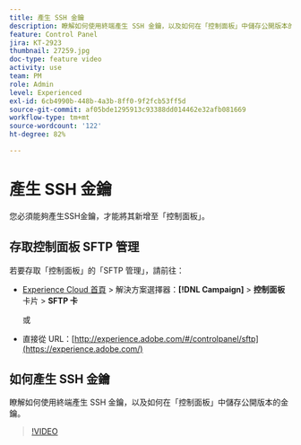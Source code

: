 ```yaml
---
title: 產生 SSH 金鑰
description: 瞭解如何使用終端產生 SSH 金鑰，以及如何在「控制面板」中儲存公開版本的金鑰。
feature: Control Panel
jira: KT-2923
thumbnail: 27259.jpg
doc-type: feature video
activity: use
team: PM
role: Admin
level: Experienced
exl-id: 6cb4990b-448b-4a3b-8ff0-9f2fcb53ff5d
source-git-commit: af05bde1295913c93388dd014462e32afb081669
workflow-type: tm+mt
source-wordcount: '122'
ht-degree: 82%

---
```


# 產生 SSH 金鑰

您必須能夠產生SSH金鑰，才能將其新增至「控制面板」。

## 存取控制面板 SFTP 管理

若要存取「控制面板」的「SFTP 管理」，請前往：

* [Experience Cloud 首頁](https://experience.adobe.com/#/home) > 解決方案選擇器：**[!DNL Campaign]** > **控制面板** 卡片 > **SFTP 卡**

  或
* 直接從 URL：[http://experience.adobe.com/#/controlpanel/sftp](https://experience.adobe.com/)

## 如何產生 SSH 金鑰

瞭解如何使用終端產生 SSH 金鑰，以及如何在「控制面板」中儲存公開版本的金鑰。

>[!VIDEO](https://video.tv.adobe.com/v/27259?quality=12&learn=0n)

